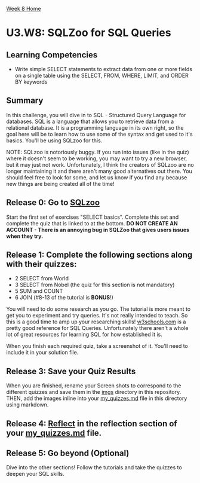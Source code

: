 [Week 8 Home](../)

# U3.W8: SQLZoo for SQL Queries

## Learning Competencies
- Write simple SELECT statements to extract data from one or more fields on a single table using the SELECT, FROM, WHERE, LIMIT, and ORDER BY keywords


## Summary
In this challenge, you will dive in to SQL - Structured Query Language for databases. SQL is a language that allows you to retrieve data from a relational database. It is a programming language in its own right, so the goal here will be to learn how to use some of the syntax and get used to it's basics. You'll be using SQLzoo for this.

NOTE: SQLzoo is notoriously buggy. If you run into issues (like in the quiz) where it doesn't seem to be working, you may want to try a new browser, but it may just not work. Unfortunately, I think the creators of SQLzoo are no longer maintaining it and there aren't many good alternatives out there. You should feel free to look for some, and let us know if you find any because new things are being created all of the time!

## Release 0: Go to [SQLzoo](http://sqlzoo.net/wiki/Main_Page)
Start the first set of exercises "SELECT basics".  Complete this set and complete the quiz that is linked to at the bottom. **DO NOT CREATE AN ACCOUNT - There is an annoying bug in SQLZoo that gives users issues when they try.**


## Release 1:  Complete the following sections along with their quizzes:

* 2 SELECT from World
* 3 SELECT from Nobel (the quiz for this section is not mandatory)
* 5 SUM and COUNT
* 6 JOIN (#8-13 of the tutorial is **BONUS**!)

You will need to do some research as you go. The tutorial is more meant to get you to experiment and try queries. It's not really intended to teach. So this is a good time to amp up your researching skills! [w3schools.com](http://www.w3schools.com/sql/default.asp) is a pretty good reference for SQL Queries. Unfortunately there aren't a whole lot of great resources for learning SQL for how established it is.

When you finish each required quiz, take a screenshot of it. You'll need to include it in your solution file.

## Release 3: Save your Quiz Results
When you are finished, rename your Screen shots to correspond to the different quizzes and save them in the [imgs](../imgs) directory in this repository. THEN, add the images inline into your [my_quizzes.md](my_quizzes.md) file in this directory using markdown.

## Release 4: [Reflect](https://github.com/Devbootcamp/phase-0-handbook/blob/master/coding-references/reflection-guidelines.md) in the reflection section of your [my_quizzes.md](my_quizzes.md) file.

## Release 5: Go beyond (Optional)
Dive into the other sections!  Follow the tutorials and take the quizzes to deepen your SQL skills.

